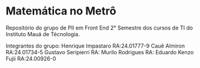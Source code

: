 # Matemática no Metrô

Repositório do grupo de PII em Front End
2° Semestre dos cursos de TI do Instituto Mauá de Técnologia.

Integrantes do grupo:
Henrique Impastaro   RA:24.01777-9
Cauê Almiron         RA:24.01734-5
Gustavo Seripierri   RA:
Murilo Rodrigues     RA:
Eduardo Kenzo Fujii  RA:24.00926-0